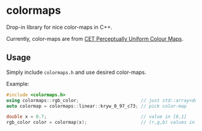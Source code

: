 # colormaps
Drop-in library for nice color-maps in C++.

Currently, color-maps are from [CET Perceptually Uniform Colour Maps](http://peterkovesi.com/projects/colourmaps/).

## Usage
Simply include `colormaps.h` and use desired color-maps.

Example:
```cpp
#include <colormaps.h>
using colormaps::rgb_color;                       // just std::array<double, 3>
auto colormap = colormaps::linear::kryw_0_97_c73; // pick color-map

double x = 0.7;                                   // value in [0,1]
rgb_color color = colormap(x);                    // (r,g,b) values in [0,1]^3
```
